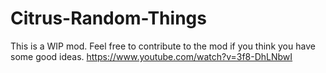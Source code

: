 # Citrus-Random-Things
This is a WIP mod. Feel free to contribute to the mod if you think you have some good ideas.
https://www.youtube.com/watch?v=3f8-DhLNbwI
